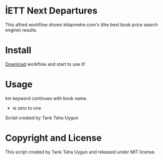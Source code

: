 # İETT Next Departures
This alfred workflow shows kitapmetre.com's (the best book price search engine) results.

# Install
[Download](https://github.com/ttuygun/alfred-) workflow and start to use it!

# Usage
km keyword continues with book name.
* ie zero to one

Script created by Tarık Taha Uygun

# Copyright and License
This script created by Tarık Taha Uygun and released under MIT license.
